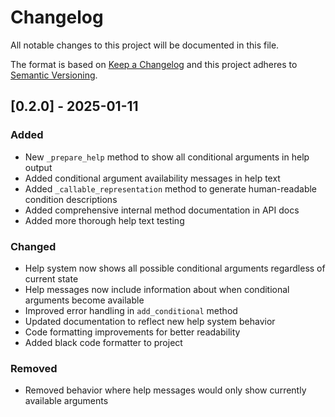 # Changelog

All notable changes to this project will be documented in this file.
 
The format is based on [Keep a Changelog](http://keepachangelog.com/)
and this project adheres to [Semantic Versioning](http://semver.org/).

## [0.2.0] - 2025-01-11

### Added
- New `_prepare_help` method to show all conditional arguments in help output
- Added conditional argument availability messages in help text
- Added `_callable_representation` method to generate human-readable condition descriptions
- Added comprehensive internal method documentation in API docs
- Added more thorough help text testing

### Changed
- Help system now shows all possible conditional arguments regardless of current state
- Help messages now include information about when conditional arguments become available
- Improved error handling in `add_conditional` method
- Updated documentation to reflect new help system behavior
- Code formatting improvements for better readability
- Added black code formatter to project

### Removed
- Removed behavior where help messages would only show currently available arguments
